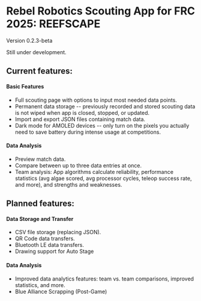 # Rebel Robotics Scouting App for FRC 2025: REEFSCAPE
Version 0.2.3-beta

Still under development.

## Current features:

#### Basic Features
- Full scouting page with options to input most needed data points.
- Permanent data storage -- previously recorded and stored scouting data is not wiped when app is closed, stopped, or updated.
- Import and export JSON files containing match data.
- Dark mode for AMOLED devices -- only turn on the pixels you actually need to save battery during intense usage at competitions.

#### Data Analysis
- Preview match data.
- Compare between up to three data entries at once.
- Team analysis: App algorithms calculate reliability, performance statistics (avg algae scored, avg processor cycles, teleop success rate, and more), and strengths and weaknesses.


## Planned features:

#### Data Storage and Transfer
- CSV file storage (replacing JSON).
- QR Code data transfers.
- Bluetooth LE data transfers.
- Drawing support for Auto Stage

#### Data Analysis
- Improved data analytics features: team vs. team comparisons, improved statistics, and more.
- Blue Alliance Scrapping (Post-Game)
